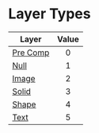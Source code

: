 # Layer Types

Layer | Value
-- | :--:
[Pre Comp](../../layers/precomp) | 0
[Null](../../layers/null) | 1
[Image](../../layers/image/) | 2
[Solid](../../layers/image/) | 3
[Shape](../../layers/shapes/) | 4
[Text](../../layers/text/) | 5

